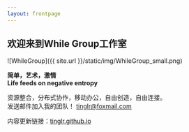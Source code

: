 ```yaml
---
layout: frontpage
---
```


## 欢迎来到While Group工作室

![WhileGroup]({{ site.url }}/static/img/WhileGroup_small.png)<br>

**简单，艺术，激情**<br>
**Life feeds on negative entropy**<br>

资源整合，分布式协作，移动办公，自由创造，自由连接。<br>
发送邮件加入我的团队！
tinglr@foxmail.com<br>

内容更新链接：[tinglr.github.io](https://github.com/tinglr/tinglr.github.io)<br>


